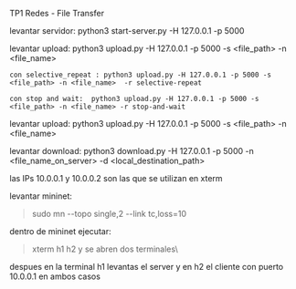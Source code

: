 TP1 Redes - File Transfer

levantar servidor: python3 start-server.py -H 127.0.0.1 -p 5000

levantar upload: python3 upload.py -H 127.0.0.1 -p 5000 -s <file_path> -n <file_name>

    con selective_repeat : python3 upload.py -H 127.0.0.1 -p 5000 -s <file_path> -n <file_name>  -r selective-repeat

    con stop and wait:  python3 upload.py -H 127.0.0.1 -p 5000 -s <file_path> -n <file_name> -r stop-and-wait

levantar upload: python3 upload.py -H 127.0.0.1 -p 5000 -s <file_path> -n <file_name>

levantar download: python3 download.py -H 127.0.0.1 -p 5000 -n <file_name_on_server> -d <local_destination_path> 

las IPs 10.0.0.1 y 10.0.0.2 son las que se utilizan en xterm

levantar mininet:
> sudo mn --topo single,2 --link tc,loss=10

dentro de mininet ejecutar:
> xterm h1 h2 
 y se abren dos terminales\

despues en la terminal h1 levantas el server y en h2 el cliente con puerto 10.0.0.1 en ambos casos